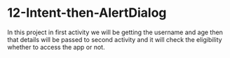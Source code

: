# 12-Intent-then-AlertDialog
In this project in first activity we will be getting the username and age then that details will be passed to second activity and it will check the eligibility whether to access the app or not.
